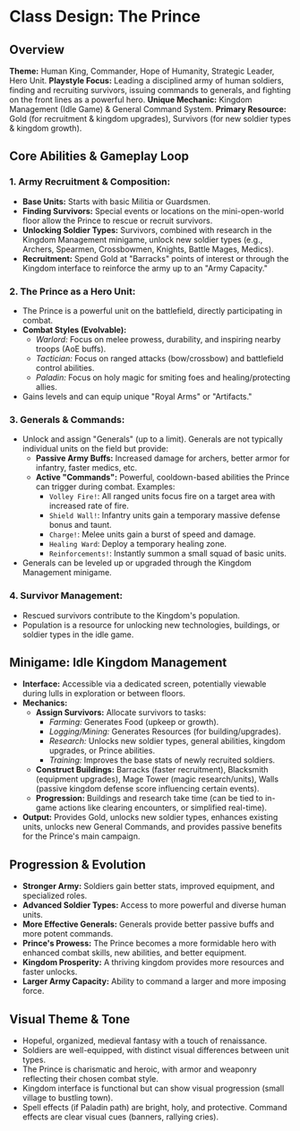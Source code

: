 # Class Design: The Prince

## Overview

**Theme:** Human King, Commander, Hope of Humanity, Strategic Leader, Hero Unit.
**Playstyle Focus:** Leading a disciplined army of human soldiers, finding and recruiting survivors, issuing commands to generals, and fighting on the front lines as a powerful hero.
**Unique Mechanic:** Kingdom Management (Idle Game) & General Command System.
**Primary Resource:** Gold (for recruitment & kingdom upgrades), Survivors (for new soldier types & kingdom growth).

## Core Abilities & Gameplay Loop

### 1. Army Recruitment & Composition:
* **Base Units:** Starts with basic Militia or Guardsmen.
* **Finding Survivors:** Special events or locations on the mini-open-world floor allow the Prince to rescue or recruit survivors.
* **Unlocking Soldier Types:** Survivors, combined with research in the Kingdom Management minigame, unlock new soldier types (e.g., Archers, Spearmen, Crossbowmen, Knights, Battle Mages, Medics).
* **Recruitment:** Spend Gold at "Barracks" points of interest or through the Kingdom interface to reinforce the army up to an "Army Capacity."

### 2. The Prince as a Hero Unit:
* The Prince is a powerful unit on the battlefield, directly participating in combat.
* **Combat Styles (Evolvable):**
    * *Warlord:* Focus on melee prowess, durability, and inspiring nearby troops (AoE buffs).
    * *Tactician:* Focus on ranged attacks (bow/crossbow) and battlefield control abilities.
    * *Paladin:* Focus on holy magic for smiting foes and healing/protecting allies.
* Gains levels and can equip unique "Royal Arms" or "Artifacts."

### 3. Generals & Commands:
* Unlock and assign "Generals" (up to a limit). Generals are not typically individual units on the field but provide:
    * **Passive Army Buffs:** Increased damage for archers, better armor for infantry, faster medics, etc.
    * **Active "Commands":** Powerful, cooldown-based abilities the Prince can trigger during combat. Examples:
        * `Volley Fire!`: All ranged units focus fire on a target area with increased rate of fire.
        * `Shield Wall!`: Infantry units gain a temporary massive defense bonus and taunt.
        * `Charge!`: Melee units gain a burst of speed and damage.
        * `Healing Ward`: Deploy a temporary healing zone.
        * `Reinforcements!`: Instantly summon a small squad of basic units.
* Generals can be leveled up or upgraded through the Kingdom Management minigame.

### 4. Survivor Management:
* Rescued survivors contribute to the Kingdom's population.
* Population is a resource for unlocking new technologies, buildings, or soldier types in the idle game.

## Minigame: Idle Kingdom Management

* **Interface:** Accessible via a dedicated screen, potentially viewable during lulls in exploration or between floors.
* **Mechanics:**
    * **Assign Survivors:** Allocate survivors to tasks:
        * *Farming:* Generates Food (upkeep or growth).
        * *Logging/Mining:* Generates Resources (for building/upgrades).
        * *Research:* Unlocks new soldier types, general abilities, kingdom upgrades, or Prince abilities.
        * *Training:* Improves the base stats of newly recruited soldiers.
    * **Construct Buildings:** Barracks (faster recruitment), Blacksmith (equipment upgrades), Mage Tower (magic research/units), Walls (passive kingdom defense score influencing certain events).
    * **Progression:** Buildings and research take time (can be tied to in-game actions like clearing encounters, or simplified real-time).
* **Output:** Provides Gold, unlocks new soldier types, enhances existing units, unlocks new General Commands, and provides passive benefits for the Prince's main campaign.

## Progression & Evolution

* **Stronger Army:** Soldiers gain better stats, improved equipment, and specialized roles.
* **Advanced Soldier Types:** Access to more powerful and diverse human units.
* **More Effective Generals:** Generals provide better passive buffs and more potent commands.
* **Prince's Prowess:** The Prince becomes a more formidable hero with enhanced combat skills, new abilities, and better equipment.
* **Kingdom Prosperity:** A thriving kingdom provides more resources and faster unlocks.
* **Larger Army Capacity:** Ability to command a larger and more imposing force.

## Visual Theme & Tone

* Hopeful, organized, medieval fantasy with a touch of renaissance.
* Soldiers are well-equipped, with distinct visual differences between unit types.
* The Prince is charismatic and heroic, with armor and weaponry reflecting their chosen combat style.
* Kingdom interface is functional but can show visual progression (small village to bustling town).
* Spell effects (if Paladin path) are bright, holy, and protective. Command effects are clear visual cues (banners, rallying cries).
